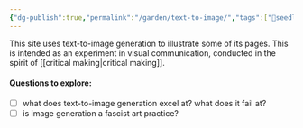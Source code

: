 ```yaml
---
{"dg-publish":true,"permalink":"/garden/text-to-image/","tags":["🌱seedling"],"noteIcon":"1","created":"2024-04-08T08:51:26.000-05:00","updated":"2024-04-08T14:26:32.000-05:00"}
---
```


This site uses text-to-image generation to illustrate some of its pages. This is intended as an experiment in visual communication, conducted in the spirit of [[critical making\|critical making]]. 
#### Questions to explore:
- [ ] what does text-to-image generation excel at? what does it fail at?
- [ ] is image generation a fascist art practice?